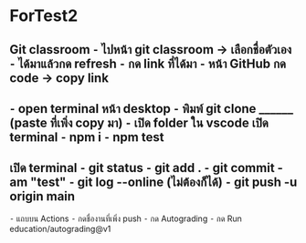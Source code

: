 # ForTest2
Git classroom 
⁃ ไปหน้า git classroom -> เลือกชื่อตัวเอง
⁃ ได้มาแล้วกด refresh 
⁃ กด link ที่ได้มา
⁃ หน้า GitHub กด code -> copy link 
------------------------------------
⁃ open terminal หน้า desktop
⁃ พิมพ์ git clone ______ (paste ที่เพิ่ง copy มา)
⁃ เปิด folder ใน vscode
เปิด terminal
⁃ npm i
⁃ npm test
------------------------------------
เปิด terminal
⁃ git status 
⁃ git add .
⁃ git commit -am "test"
⁃ git log --online (ไม่ต้องก็ได้)
⁃ git push -u origin main
------------------------------------
⁃ แถบบน Actions
⁃ กดชื่องานที่เพิ่ง push
⁃ กด Autograding
⁃ กด Run education/autograding@v1

